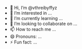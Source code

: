 - 👋 Hi, I’m @vthreibyffyz
- 👀 I’m interested in ...
- 🌱 I’m currently learning ...
- 💞️ I’m looking to collaborate on ...
- 📫 How to reach me ...
- 😄 Pronouns: ...
- ⚡ Fun fact: ...

<!---
vthreibyffyz/vthreibyffyz is a ✨ special ✨ repository because its `README.md` (this file) appears on your GitHub profile.
You can click the Preview link to take a look at your changes.
--->
